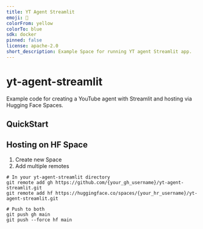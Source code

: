 ```yaml
---
title: YT Agent Streamlit
emoji: 🤖
colorFrom: yellow
colorTo: blue
sdk: docker
pinned: false
license: apache-2.0
short_description: Example Space for running YT agent Streamlit app.
---
```

# yt-agent-streamlit
Example code for creating a YouTube agent with Streamlit and hosting via Hugging Face Spaces.

## QuickStart

## Hosting on HF Space
1. Create new Space
2. Add multiple remotes

```
# In your yt-agent-streamlit directory
git remote add gh https://github.com/{your_gh_username}/yt-agent-streamlit.git
git remote add hf https://huggingface.co/spaces/{your_hr_username}/yt-agent-streamlit.git

# Push to both
git push gh main
git push --force hf main
```